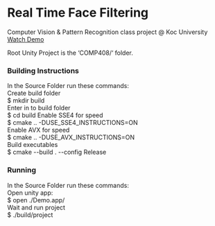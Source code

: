 # Real Time Face Filtering

Computer Vision & Pattern Recognition class project @ Koc University  
[Watch Demo](https://goo.gl/CqCtpn)

Root Unity Project is the ‘COMP408/‘ folder.  
### Building Instructions
In the Source Folder run these commands:  
Create build folder  
$ mkdir build  
Enter in to build folder  
$ cd build
Enable SSE4 for speed  
$ cmake .. -DUSE_SSE4_INSTRUCTIONS=ON  
Enable AVX for speed  
$ cmake .. -DUSE_AVX_INSTRUCTIONS=ON  
Build executables  
$ cmake --build . --config Release  

### Running
In the Source Folder run these commands:  
Open unity app:  
$ open ./Demo.app/  
Wait and run project  
$ ./build/project

